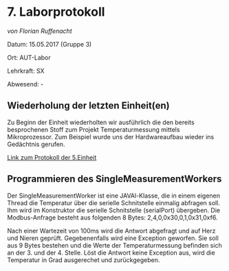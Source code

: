 # **7. Laborprotokoll** 

*von Florian Ruffenacht*

Datum: 15.05.2017 (Gruppe 3)

Ort: AUT-Labor

Lehrkraft: SX

Abwesend: -

## Wiederholung der letzten Einheit(en)

Zu Beginn der Einheit wiederholten wir ausführlich die den bereits besprochenen Stoff zum Projekt Temperaturmessung mittels Mikroprozessor. Zum Beispiel wurde uns der Hardwareaufbau wieder ins Gedächtnis gerufen. 

[Link zum Protokoll der 5.Einheit](https://github.com/HTLMechatronics/m14-la1-sx/blob/rufflm14/rufflm14/Protokoll_5.md)

## Programmieren des SingleMeasurementWorkers

Der SingleMeasurementWorker ist eine JAVAl-Klasse, die in einem eigenen Thread die Temperatur über die serielle Schnitstelle einmalig abfragen soll. Ihm wird im Konstruktor die serielle Schnitstelle (serialPort) übergeben. Die Modbus-Anfrage besteht aus folgenden 8 Bytes: 2,4,0,0x30,0,1,0x31,0xf6.

Nach einer Wartezeit von 100ms wird die Antwort abgefragt und auf Herz und Nieren geprüft. Gegebenenfalls wird eine Exception geworfen. Sie soll aus 9 Bytes bestehen und die Werte der Temperaturmessung befinden sich an der 3. und der 4. Stelle. Löst die Antwort keine Exception aus, wird die Temperatur in Grad ausgerechet und zurückgegeben.

